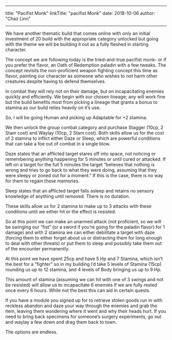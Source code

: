 
---
title: "Pacifist Monk"
linkTitle: "pacifist Monk"
date: 2018-10-06
author: "Chaz Linn"

---
We have another thematic build that comes online with only an initial investment of 20 build with the appropriate category unlocked but going with the theme we will be building it out as a fully fleshed in starting character.

The concept we are following today is the tried-and-true pacifist monk- or if you prefer the flavor, an Oath of Redemption paladin with a few tweaks. The concept revisits the non-proficient weapon fighting concept this time as flavor, painting our character as someone who wishes to not harm other creatures despite having to defend themselves.

In combat they will rely not on their damage, but on incapacitating enemies quickly and efficiently.
We begin with our chosen lineage; any will work fine but the build benefits most from picking a lineage that grants a bonus to stamina as our build relies heavily on it’s use.

So, I will be going Human and picking up Adaptable for +2 stamina.

We then unlock the group combat category and purchase Stagger (10cp, 2 Stam cost) and Waylay (10cp, 2 Stam cost). Both skills allow us for the cost of 2 stamina to inflict either Daze or Sleep, which are powerful conditions that can take a foe out of combat in a single blow.

Daze states that an afflicted target stares off into space, not noticing or remembering anything happening for 5 minutes or until cured or attacked. If left on a target for the full 5 minutes the target “believes that nothing is wrong and tries to go back to what they were doing, assuming that they were sleepy or zoned out for a moment.” If this is the case, there is no way for them to regain these memories.

Sleep states that an afflicted target falls asleep and retains no sensory knowledge of anything until removed. There is no duration.

These skills allow us for 2 stamina to make up to 3 attacks with these conditions until we either hit or the effect is resisted.

So at this point we can make an unarmed attack (not proficient, so we will be swinging our “fist” (or a sword if you’re going for the paladin flavor) for 1 damage) and with 2 stamina we can either debilitate a target with daze (forcing them to either forget about us or distracting them for long enough to deal with other threats) or put them to sleep and possibly take them out of the encounter permanently.

At this point we have spent 25cp and have 5 Hp and 7 Stamina, which isn’t the best for a “fighter” so in my building I’d take 5 levels of Stamina (15cp) rounding us up to 12 stamina, and 4 levels of Body bringing us up to 9 Hp.

This amount of stamina (assuming we can hit with one of 3 swings and not be resisted) will allow us to incapacitate 6 enemies if we are fully rested once every 6 hours. While not the best this can aid in certain quests.

If you have a module you signed up for to retrieve stolen goods run in with reckless abandon and daze your way through the enemies and grab the item, leaving them wondering where it went and why their heads hurt.
If you need to bring back specimens for someone’s surgery experiments, go out and waylay a few down and drag them back to town.

The options are endless.